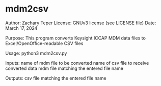 # mdm2csv

Author: Zachary Teper
License: GNUv3 license (see LICENSE file)
Date: March 17, 2024

Purpose:
This program converts Keysight ICCAP MDM data files to Excel/OpenOffice-readable CSV files

Usage:
python3 mdm2csv.py

Inputs:
name of mdm file to be converted
name of csv file to receive converted data
mdm file matching the entered file name

Outputs:
csv file matching the entered file name


